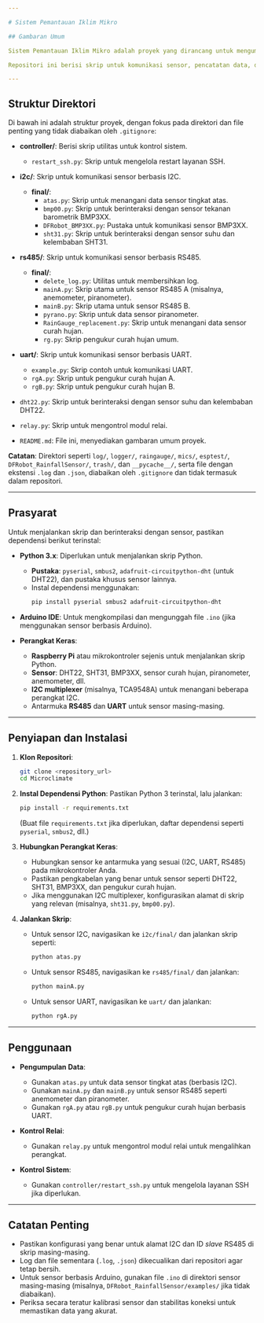 ```yaml
---

# Sistem Pemantauan Iklim Mikro

## Gambaran Umum

Sistem Pemantauan Iklim Mikro adalah proyek yang dirancang untuk mengumpulkan dan memproses data lingkungan menggunakan berbagai sensor, seperti sensor curah hujan, sensor suhu dan kelembaban (DHT22, SHT31), sensor tekanan barometrik (BMP3XX), dan lainnya. Sistem ini memanfaatkan skrip **Python** dan pustaka **Arduino** untuk berinteraksi dengan sensor melalui protokol **I2C, UART, dan RS485**. Data dicatat dan diproses untuk analisis, terutama untuk aplikasi pemantauan iklim mikro.

Repositori ini berisi skrip untuk komunikasi sensor, pencatatan data, dan kontrol sistem, sebagian besar ditulis dalam **Python** dan **C++ (untuk Arduino)**. Proyek ini terstruktur untuk mendukung berbagai jenis sensor dan protokol komunikasi, dengan kode modular untuk skalabilitas.

---
```


## Struktur Direktori

Di bawah ini adalah struktur proyek, dengan fokus pada direktori dan file penting yang tidak diabaikan oleh `.gitignore`:

* **controller/**: Berisi skrip utilitas untuk kontrol sistem.
    * `restart_ssh.py`: Skrip untuk mengelola restart layanan SSH.

* **i2c/**: Skrip untuk komunikasi sensor berbasis I2C.
    * **final/**:
        * `atas.py`: Skrip untuk menangani data sensor tingkat atas.
        * `bmp00.py`: Skrip untuk berinteraksi dengan sensor tekanan barometrik BMP3XX.
        * `DFRobot_BMP3XX.py`: Pustaka untuk komunikasi sensor BMP3XX.
        * `sht31.py`: Skrip untuk berinteraksi dengan sensor suhu dan kelembaban SHT31.

* **rs485/**: Skrip untuk komunikasi sensor berbasis RS485.
    * **final/**:
        * `delete_log.py`: Utilitas untuk membersihkan log.
        * `mainA.py`: Skrip utama untuk sensor RS485 A (misalnya, anemometer, piranometer).
        * `mainB.py`: Skrip utama untuk sensor RS485 B.
        * `pyrano.py`: Skrip untuk data sensor piranometer.
        * `RainGauge_replacement.py`: Skrip untuk menangani data sensor curah hujan.
        * `rg.py`: Skrip pengukur curah hujan umum.

* **uart/**: Skrip untuk komunikasi sensor berbasis UART.
    * `example.py`: Skrip contoh untuk komunikasi UART.
    * `rgA.py`: Skrip untuk pengukur curah hujan A.
    * `rgB.py`: Skrip untuk pengukur curah hujan B.

* `dht22.py`: Skrip untuk berinteraksi dengan sensor suhu dan kelembaban DHT22.
* `relay.py`: Skrip untuk mengontrol modul relai.
* `README.md`: File ini, menyediakan gambaran umum proyek.

**Catatan**: Direktori seperti `log/`, `logger/`, `raingauge/`, `mics/`, `esptest/`, `DFRobot_RainfallSensor/`, `trash/`, dan `__pycache__/`, serta file dengan ekstensi `.log` dan `.json`, diabaikan oleh `.gitignore` dan tidak termasuk dalam repositori.

---

## Prasyarat

Untuk menjalankan skrip dan berinteraksi dengan sensor, pastikan dependensi berikut terinstal:

* **Python 3.x**: Diperlukan untuk menjalankan skrip Python.
    * **Pustaka**: `pyserial`, `smbus2`, `adafruit-circuitpython-dht` (untuk DHT22), dan pustaka khusus sensor lainnya.
    * Instal dependensi menggunakan:
        ```bash
        pip install pyserial smbus2 adafruit-circuitpython-dht
        ```

* **Arduino IDE**: Untuk mengkompilasi dan mengunggah file `.ino` (jika menggunakan sensor berbasis Arduino).
* **Perangkat Keras**:
    * **Raspberry Pi** atau mikrokontroler sejenis untuk menjalankan skrip Python.
    * **Sensor**: DHT22, SHT31, BMP3XX, sensor curah hujan, piranometer, anemometer, dll.
    * **I2C multiplexer** (misalnya, TCA9548A) untuk menangani beberapa perangkat I2C.
    * Antarmuka **RS485** dan **UART** untuk sensor masing-masing.

---

## Penyiapan dan Instalasi

1.  **Klon Repositori**:
    ```bash
    git clone <repository_url>
    cd Microclimate
    ```

2.  **Instal Dependensi Python**:
    Pastikan Python 3 terinstal, lalu jalankan:
    ```bash
    pip install -r requirements.txt
    ```
    (Buat file `requirements.txt` jika diperlukan, daftar dependensi seperti `pyserial`, `smbus2`, dll.)

3.  **Hubungkan Perangkat Keras**:
    * Hubungkan sensor ke antarmuka yang sesuai (I2C, UART, RS485) pada mikrokontroler Anda.
    * Pastikan pengkabelan yang benar untuk sensor seperti DHT22, SHT31, BMP3XX, dan pengukur curah hujan.
    * Jika menggunakan I2C multiplexer, konfigurasikan alamat di skrip yang relevan (misalnya, `sht31.py`, `bmp00.py`).

4.  **Jalankan Skrip**:
    * Untuk sensor I2C, navigasikan ke `i2c/final/` dan jalankan skrip seperti:
        ```bash
        python atas.py
        ```
    * Untuk sensor RS485, navigasikan ke `rs485/final/` dan jalankan:
        ```bash
        python mainA.py
        ```
    * Untuk sensor UART, navigasikan ke `uart/` dan jalankan:
        ```bash
        python rgA.py
        ```

---

## Penggunaan

* **Pengumpulan Data**:
    * Gunakan `atas.py` untuk data sensor tingkat atas (berbasis I2C).
    * Gunakan `mainA.py` dan `mainB.py` untuk sensor RS485 seperti anemometer dan piranometer.
    * Gunakan `rgA.py` atau `rgB.py` untuk pengukur curah hujan berbasis UART.

* **Kontrol Relai**:
    * Gunakan `relay.py` untuk mengontrol modul relai untuk mengalihkan perangkat.

* **Kontrol Sistem**:
    * Gunakan `controller/restart_ssh.py` untuk mengelola layanan SSH jika diperlukan.

---

## Catatan Penting

* Pastikan konfigurasi yang benar untuk alamat I2C dan ID *slave* RS485 di skrip masing-masing.
* Log dan file sementara (`.log`, `.json`) dikecualikan dari repositori agar tetap bersih.
* Untuk sensor berbasis Arduino, gunakan file `.ino` di direktori sensor masing-masing (misalnya, `DFRobot_RainfallSensor/examples/` jika tidak diabaikan).
* Periksa secara teratur kalibrasi sensor dan stabilitas koneksi untuk memastikan data yang akurat.
